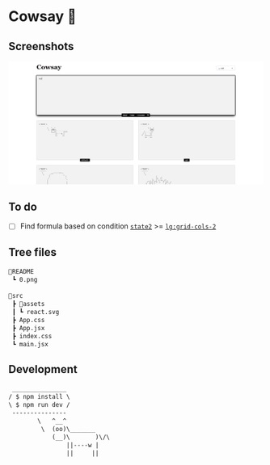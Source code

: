 # Cowsay 🐄

## Screenshots

![](./README/0.png)

## To do

- [ ] Find formula based on condition [`state2`](/src/App.jsx/#L241) >= [`lg:grid-cols-2`](/src/App.jsx/#L277)

## Tree files

```text
📂README
 ┗ 0.png

📂src
 ┣ 📂assets
 ┃ ┗ react.svg
 ┣ App.css
 ┣ App.jsx
 ┣ index.css
 ┗ main.jsx
```

## Development

```text
 _______________
/ $ npm install \
\ $ npm run dev /
 ---------------
        \   ^__^
         \  (oo)\_______
            (__)\       )\/\
                ||----w |
                ||     ||
```
